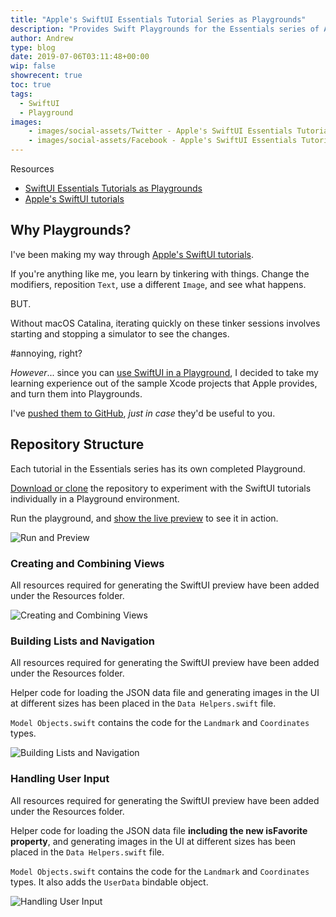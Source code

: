 ```yaml
---
title: "Apple's SwiftUI Essentials Tutorial Series as Playgrounds"
description: "Provides Swift Playgrounds for the Essentials series of Apple's SwiftUI tutorials."
author: Andrew
type: blog
date: 2019-07-06T03:11:48+00:00
wip: false
showrecent: true
toc: true
tags:
  - SwiftUI
  - Playground
images:
    - images/social-assets/Twitter - Apple's SwiftUI Essentials Tutorial Series as Playgrounds.png
    - images/social-assets/Facebook - Apple's SwiftUI Essentials Tutorial Series as Playgrounds.png
---
```


<a name="resources" class="jump-target"></a>
<div class="resources">
<div class="resources-header">
Resources
</div>
<ul class="resources-content">
<li>
<i class="fas fa-file-code"></i> <a href="https://github.com/andrewcbancroft/swiftui-essentials-playgrounds">SwiftUI Essentials Tutorials as Playgrounds</a>
</li>
<li>
<i class="fas fa-link"></i> <a href="https://developer.apple.com/tutorials/swiftui" rel="nofollow">Apple's SwiftUI tutorials</a>
</li>
</ul>
</div>

## Why Playgrounds?
I've been making my way through <a href="https://developer.apple.com/tutorials/swiftui" rel="nofollow">Apple's SwiftUI tutorials</a>.

If you're anything like me, you learn by tinkering with things. Change the modifiers, reposition `Text`, use a different `Image`, and see what happens.

BUT.

Without macOS Catalina, iterating quickly on these tinker sessions involves starting and stopping a simulator to see the changes.

#annoying, right?

*However*... since you can [use SwiftUI in a Playground](https://www.andrewcbancroft.com/blog/ios-development/ui-work/using-swiftui-in-playground/), I decided to take my learning experience out of the sample Xcode projects that Apple provides, and turn them into Playgrounds.

I've [pushed them to GitHub](https://github.com/andrewcbancroft/swiftui-essentials-playgrounds), *just in case* they'd be useful to you.

## Repository Structure
Each tutorial in the Essentials series has its own completed Playground.

[Download or clone](https://www.andrewcbancroft.com/blog/ios-development/ui-work/using-swiftui-in-playground/) the repository to experiment with the SwiftUI tutorials individually in a Playground environment.

Run the playground, and [show the live preview](https://www.andrewcbancroft.com/blog/ios-development/xcode/showing-live-view-in-swift-playground/) to see it in action.

![Run and Preview](run-preview.gif)

### Creating and Combining Views
All resources required for generating the SwiftUI preview have been added under the Resources folder.

![Creating and Combining Views](creating-combining-views.png)

### Building Lists and Navigation
All resources required for generating the SwiftUI preview have been added under the Resources folder.

Helper code for loading the JSON data file and generating images in the UI at different sizes has been placed in the `Data Helpers.swift` file.

`Model Objects.swift` contains the code for the `Landmark` and `Coordinates` types.

![Building Lists and Navigation](building-lists-and-navigation.gif)

### Handling User Input
All resources required for generating the SwiftUI preview have been added under the Resources folder.

Helper code for loading the JSON data file **including the new isFavorite property**, and generating images in the UI at different sizes has been placed in the `Data Helpers.swift` file.

`Model Objects.swift` contains the code for the `Landmark` and `Coordinates` types.  It also adds the `UserData` bindable object.

![Handling User Input](handling-user-input.gif)
